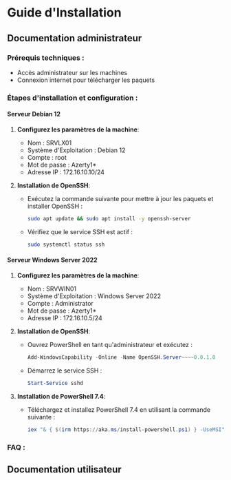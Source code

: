# Guide d'Installation

## Documentation administrateur

### Prérequis techniques :
 - Accès administrateur sur les machines
 - Connexion internet pour télécharger les paquets

### Étapes d'installation et configuration :

#### Serveur Debian 12

1. **Configurez les paramètres de la machine**:
   - Nom : SRVLX01
   - Système d'Exploitation : Debian 12
   - Compte : root
   - Mot de passe : Azerty1*
   - Adresse IP : 172.16.10.10/24

2. **Installation de OpenSSH**:
   - Exécutez la commande suivante pour mettre à jour les paquets et installer OpenSSH :
     ```bash
     sudo apt update && sudo apt install -y openssh-server
     ```
   - Vérifiez que le service SSH est actif :
     ```bash
     sudo systemctl status ssh
     ```

#### Serveur Windows Server 2022 

1. **Configurez les paramètres de la machine**:
   - Nom : SRVWIN01
   - Système d'Exploitation : Windows Server 2022
   - Compte : Administrator
   - Mot de passe : Azerty1*
   - Adresse IP : 172.16.10.5/24

2. **Installation de OpenSSH**:
   - Ouvrez PowerShell en tant qu'administrateur et exécutez :
     ```powershell
     Add-WindowsCapability -Online -Name OpenSSH.Server~~~~0.0.1.0
     ```
   - Démarrez le service SSH :
     ```powershell
     Start-Service sshd
     ```

3. **Installation de PowerShell 7.4**:
   - Téléchargez et installez PowerShell 7.4 en utilisant la commande suivante :
     ```powershell
     iex "& { $(irm https://aka.ms/install-powershell.ps1) } -UseMSI"
     ```

### FAQ :

## Documentation utilisateur
